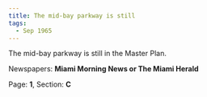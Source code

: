 ```yaml
---  
title: The mid-bay parkway is still  
tags:  
  - Sep 1965  
---  
```

  
The mid-bay parkway is still in the Master Plan.  
  
Newspapers: **Miami Morning News or The Miami Herald**  
  
Page: **1**, Section: **C** 
